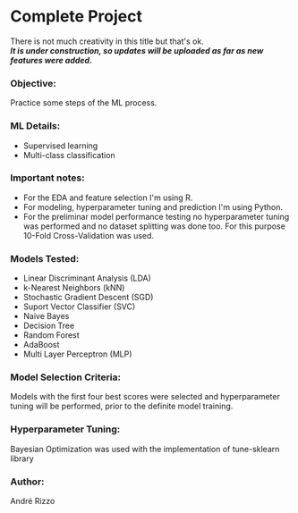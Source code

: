 # Complete Project
There is not much creativity in this title but that's ok. </br>
***It is under construction, so updates will be uploaded as far as new features were added.***

### Objective:
Practice some steps of the ML process.

### ML Details:
- Supervised learning
- Multi-class classification

### Important notes:
- For the EDA and feature selection I'm using R.
- For modeling, hyperparameter tuning and prediction I'm using Python.
- For the preliminar model performance testing no hyperparameter tuning was performed and no dataset splitting was done too. For this purpose 10-Fold Cross-Validation was used.

### Models Tested:
- Linear Discriminant Analysis (LDA)
- k-Nearest Neighbors (kNN)
- Stochastic Gradient Descent (SGD)
- Suport Vector Classifier (SVC)
- Naive Bayes
- Decision Tree
- Random Forest
- AdaBoost
- Multi Layer Perceptron (MLP)

### Model Selection Criteria:
Models with the first four best scores were selected and hyperparameter tuning will be performed, prior to the definite model training. 

### Hyperparameter Tuning:
Bayesian Optimization was used with the implementation of tune-sklearn library  

### Author:
André Rizzo
